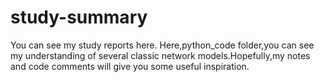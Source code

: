 # study-summary
You can see my study reports here.
Here,python_code folder,you can see my understanding of several classic network models.Hopefully,my notes and code comments will give you some useful inspiration.
